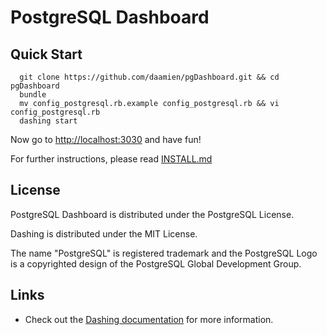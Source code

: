 
# PostgreSQL Dashboard


## Quick Start


```
  git clone https://github.com/daamien/pgDashboard.git && cd pgDashboard
  bundle
  mv config_postgresql.rb.example config_postgresql.rb && vi config_postgresql.rb
  dashing start
```

Now go to [http://localhost:3030]() and have fun!

For further instructions, please read [INSTALL.md](https://github.com/daamien/pgDashboard/blob/master/INSTALL.md)

## License 

PostgreSQL Dashboard is distributed under the PostgreSQL License.

Dashing is distributed under the MIT License.

The name "PostgreSQL" is registered trademark and the PostgreSQL Logo is a copyrighted design of the PostgreSQL Global Development Group.

## Links

  * Check out the [Dashing documentation](http://shopify.github.com/dashing) for more information.
